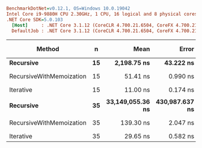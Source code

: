 ``` ini

BenchmarkDotNet=v0.12.1, OS=Windows 10.0.19042
Intel Core i9-9880H CPU 2.30GHz, 1 CPU, 16 logical and 8 physical cores
.NET Core SDK=5.0.103
  [Host]     : .NET Core 3.1.12 (CoreCLR 4.700.21.6504, CoreFX 4.700.21.6905), X64 RyuJIT
  DefaultJob : .NET Core 3.1.12 (CoreCLR 4.700.21.6504, CoreFX 4.700.21.6905), X64 RyuJIT


```
|                   Method |  n |             Mean |          Error |         StdDev | Ratio | Code Size |  Gen 0 | Gen 1 | Gen 2 | Allocated |
|------------------------- |--- |-----------------:|---------------:|---------------:|------:|----------:|-------:|------:|------:|----------:|
|                **Recursive** | **15** |      **2,198.75 ns** |      **43.222 ns** |      **42.449 ns** | **1.000** |      **76 B** |      **-** |     **-** |     **-** |         **-** |
| RecursiveWithMemoization | 15 |         51.41 ns |       0.990 ns |       0.926 ns | 0.023 |     294 B | 0.0172 |     - |     - |     144 B |
|                Iterative | 15 |         11.00 ns |       0.174 ns |       0.154 ns | 0.005 |      62 B |      - |     - |     - |         - |
|                          |    |                  |                |                |       |           |        |       |       |           |
|                **Recursive** | **35** | **33,149,055.36 ns** | **430,987.637 ns** | **382,059.314 ns** | **1.000** |      **76 B** |      **-** |     **-** |     **-** |         **-** |
| RecursiveWithMemoization | 35 |        139.30 ns |       2.047 ns |       1.709 ns | 0.000 |     294 B | 0.0362 |     - |     - |     304 B |
|                Iterative | 35 |         29.65 ns |       0.582 ns |       0.516 ns | 0.000 |      62 B |      - |     - |     - |         - |
